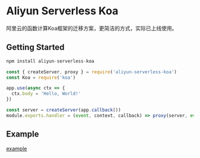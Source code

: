 # Aliyun Serverless Koa
阿里云的函数计算Koa框架的迁移方案，更简洁的方式，实际已上线使用。

## Getting Started

```javascript
npm install aliyun-serverless-koa
```

```javascript
const { createServer, proxy } = require('aliyun-serverless-koa')
const Koa = require('koa')

app.use(async ctx => {
  ctx.body = 'Hello, World!'
})

const server = createServer(app.callback())
module.exports.handler = (event, context, callback) => proxy(server, event, context, callback)
```

## Example

[example](examples/starter)
